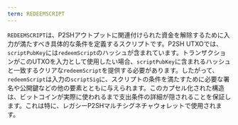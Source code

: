 ```yaml
---
term: REDEEMSCRIPT
---
```


`REDEEMSCRIPT`は、P2SHアウトプットに関連付けられた資金を解除するために入力が満たすべき具体的な条件を定義するスクリプトです。P2SH UTXOでは、`scriptPubKey`には`redeemScript`のハッシュが含まれています。トランザクションがこのUTXOを入力として使用したい場合、`scriptPubKey`に含まれるハッシュと一致するクリアな`redeemScript`を提供する必要があります。したがって、`redeemScript`は入力の`scriptSig`に、スクリプトの条件を満たすために必要な署名や公開鍵などの他の要素とともに与えられます。このカプセル化された構造は、ビットコインが実際に使われるまで支出条件の詳細が隠されることを保証します。これは特に、レガシーP2SHマルチシグネチャウォレットで使用されます。